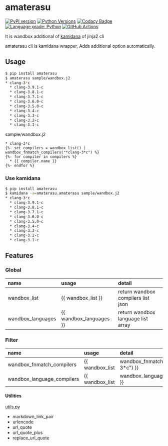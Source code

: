# amaterasu

[![PyPI version](https://badge.fury.io/py/amaterasu.svg)](https://badge.fury.io/py/amaterasu)
[![Python Versions](https://img.shields.io/pypi/pyversions/wandbox_api.svg)](https://pypi.org/project/amaterasu/)
[![Codacy Badge](https://api.codacy.com/project/badge/Grade/2ff3eb34b617416c97f590b45b5e82fe)](https://app.codacy.com/manual/srz-zumix/amaterasu?utm_source=github.com&utm_medium=referral&utm_content=srz-zumix/amaterasu&utm_campaign=Badge_Grade_Settings)
[![Language grade: Python](https://img.shields.io/lgtm/grade/python/g/srz-zumix/amaterasu.svg?logo=lgtm&logoWidth=18)](https://lgtm.com/projects/g/srz-zumix/amaterasu/context:python)
[![GitHub Actions](https://github.com/srz-zumix/amaterasu/actions/workflows/main.yml/badge.svg)](https://github.com/srz-zumix/amaterasu/actions/workflows/main.yml)

It is wandbox additional of [kamidana][] of jinja2 cli

amaterasu cli is kamidana wrapper, Adds additional option automatically.

## Usage

```sh
$ pip install amaterasu
$ amaterasu sample/wandbox.j2
* clang-3*c
  * clang-3.9.1-c
  * clang-3.8.1-c
  * clang-3.7.1-c
  * clang-3.6.0-c
  * clang-3.5.0-c
  * clang-3.4-c
  * clang-3.3-c
  * clang-3.2-c
  * clang-3.1-c
```

sample/wandbox.j2

```j2
* clang-3*c
{%- set compilers = wandbox_list() | wandbox_fnmatch_compilers("*clang-3*c") %}
{%- for compiler in compilers %}
  * {{ compiler.name }}
{%- endfor %}
```

### Use kamidana

```sh
$ pip install amaterasu
$ kamidana -a=amaterasu.amaterasu sample/wandbox.j2
* clang-3*c
  * clang-3.9.1-c
  * clang-3.8.1-c
  * clang-3.7.1-c
  * clang-3.6.0-c
  * clang-3.5.0-c
  * clang-3.4-c
  * clang-3.3-c
  * clang-3.2-c
  * clang-3.1-c
```

## Features

### Global

|name|usage|detail|
|:--|:--|:--|
|wandbox_list| {{ wandbox_list }} | return wandbox compilers list json|
|wandbox_languages| {{ wandbox_languages }} | return wandbox language list array|

### Filter

|name|usage|detail|
|:--|:--|:--|
|wandbox_fnmatch_compilers| {{ wandbox_list | wandbox_fnmatch_compilers("clang-3*c") }}|filter compiler name by fnmatch|
|wandbox_language_compilers| {{ wandbox_list | wandbox_language_compilers("C++") }}|filter by language|

#### Utilities

[utils.py](./amaterasu/utils.py)

* markdown_link_pair
* urlencode
* url_quote
* url_quote_plus
* replace_url_quote

[kamidana]:https://github.com/podhmo/kamidana
